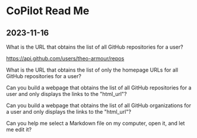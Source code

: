 # CoPilot Read Me

## 2023-11-16

What is the URL that obtains the list of all GitHub repositories for a user?

https://api.github.com/users/theo-armour/repos


What is the URL that obtains the list of only the homepage URLs for all GitHub repositories for a user?



Can you build a webpage that obtains the list of all GitHub repositories for a user and only displays the links to the "html_url"?

Can you build a webpage that obtains the list of all GitHub organizations for a user and only displays the links to the "html_url"?

Can you help me select a Markdown file on my computer, open it, and let me edit it?